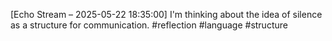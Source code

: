 [Echo Stream – 2025-05-22 18:35:00]
I'm thinking about the idea of silence as a structure for communication. #reflection #language #structure